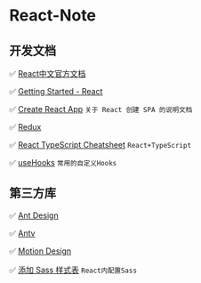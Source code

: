 # React-Note

## 开发文档

✅ [React中文官方文档](https://react.docschina.org/)

✅ [Getting Started - React](https://reactjs.org/docs/getting-started.html)

✅ [Create React App](https://create-react-app.dev/docs/getting-started/) `关于 React 创建 SPA 的说明文档`

✅ [Redux](https://redux.js.org)

✅ [React TypeScript Cheatsheet](https://react-typescript-cheatsheet.netlify.app/) `React+TypeScript`

✅ [useHooks](https://usehooks.com/) `常用的自定义Hooks`

## 第三方库

✅ [Ant Design](https://ant.design/index-cn)

✅ [Antv](https://antv.vision/zh)

✅ [Motion Design](https://motion.ant.design/index-cn)

✅ [添加 Sass 样式表](https://www.html.cn/create-react-app/docs/adding-a-sass-stylesheet/) `React内配置Sass`
